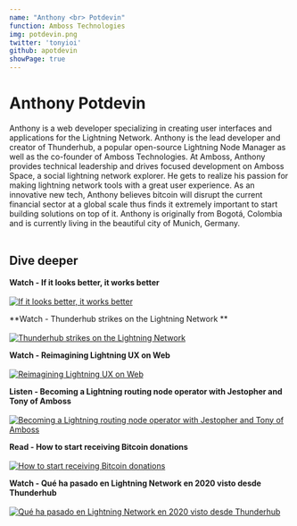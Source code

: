 ```yaml
---
name: "Anthony <br> Potdevin"
function: Amboss Technologies
img: potdevin.png
twitter: 'tonyioi'
github: apotdevin
showPage: true
---
```


# Anthony Potdevin
 
Anthony is a web developer specializing in creating user interfaces and applications for the Lightning Network. Anthony is the lead developer and creator of Thunderhub, a popular open-source Lightning Node Manager as well as the co-founder of Amboss Technologies. At Amboss, Anthony provides technical leadership and drives focused development on Amboss Space, a social lightning network explorer. He gets to realize his passion for making lightning network tools with a great user experience. As an innovative new tech, Anthony believes bitcoin will disrupt the current financial sector at a global scale thus finds it extremely important to start building solutions on top of it. Anthony is originally from Bogotá, Colombia and is currently living in the beautiful city of Munich, Germany.
<br><br>

## Dive deeper


<div class="grid grid-cols-1 md:grid-cols-2 gap-5">
<div class="p-3 my-2">

**Watch - If it looks better, it works better** <br><br>
[ ![If it looks better, it works better ](/content/john_better.png)](https://youtu.be/CY_RpZLvLzo/)
</div>

<div class="p-3 my-2">

**Watch - Thunderhub strikes on the Lightning Network ** <br><br>
[ ![Thunderhub strikes on the Lightning Network ](/content/potdevin1.png)](https://www.youtube.com/watch?v=UrSnOptoZ40/)
</div>

<div class="p-3 my-2">

**Watch - Reimagining Lightning UX on Web** <br><br>
[ ![Reimagining Lightning UX on Web](/content/potdevin2.png)](https://www.youtube.com/watch?v=mYFbYb6WzeM/)
</div>

<div class="p-3 my-2">

**Listen - Becoming a Lightning routing node operator with Jestopher and Tony of Amboss** <br><br>
[ ![Becoming a Lightning routing node operator with Jestopher and Tony of Amboss](/content/jesse_livera.png)](https://stephanlivera.com/episode/307/)
</div>

<div class="p-3 my-2">

**Read - How to start receiving Bitcoin donations** <br><br>
[ ![How to start receiving Bitcoin donations](/content/tony_donations.png)](https://medium.com/@apotdevin/how-to-start-receiving-bitcoin-donations-a41025ffee28/)
</div>

<div class="p-3 my-2">

**Watch - Qué ha pasado en Lightning Network en 2020 visto desde Thunderhub** <br><br>
[ ![Qué ha pasado en Lightning Network en 2020 visto desde Thunderhub](/content/anthony_luna.png)](https://www.youtube.com/watch?v=MMZC-ErlvNg/)
</div>

</div>

<br>
